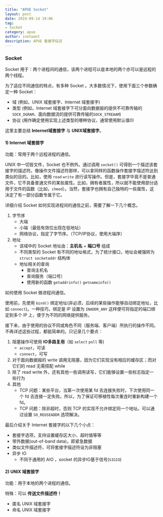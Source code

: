 ```yaml
---
title: "APUE Socket" 
layout: post
date: 2019-09-14 19:06
tag:
- Socket
category: apue
author: inotwant
description: APUE 套接字综述
---
```


### Socket

Socket 用于：两个进程间的通信，该两个进程可以是本地的两个亦可以是远程的两个线程。

为了适应不同通信的特点，有多种 Socket 。大多数情况下，使用下面三个参数确定一种 Socket：
- 域 (例如，UNIX 域套接字、Internet 域套接字)
- 类型 (例如，Internet 域套接字下可分面向数据报的提供不可靠传输的`SOCK_DGRAM`、面向数据流的提供可靠传输的`SOCK_STREAAM`)
- 协议 (用作确定使用实现上述类型的哪种协议，通常使用默认值0)

这里主要总结 **Internet域套接字** 与 **UNIX域套接字**。

#### 1) Internet 域套接字

功能：常用于两个远程进程的通信。

UNIX 中一切皆文件，Socket 也不例外。通过调用 `socket()` 可得到一个描述该套接字的描述符。像操作文件描述符那样，可以拿同样的函数操作套接字描述符达到类似的目的。比如，使用 `read` `write` 进行读写操作。但是，套接字毕竟不是普通文件，它不具备普通文件的某些属性。比如，拥有者属性，所以就不能使用部分适用于文件的函数（比如，`chmod`）。当然，套接字也拥有自己独特的一些属性，这决定了有一部分函数专属于它。

详细介绍 Socket 如何实现进程间的通信之前，需要了解一下几个概念。

1. 字节序
    - 大端
    - 小端（最低有效位出现在低地址）
    - 网络协议，指定了字节序。（TCP/IP协议，使用大端序）
2. 地址
    - 该域中的 Socket 地址由：**主机名** + **端口号** 组成
    - 不同类型的 Socket 有不同的地址格式，为了统计接口，地址会被强转为 `struct socketaddr` 结构体
    - 地址相关的查询
        - 查询主机名
        - 查询服务（端口号）
        - 使用新的函数 `getaddrinfo()` `getnameinfo()`

如何使用 Socket 做进程间通信。

使用前，先使用 `bind()` 绑定地址(非必须，后续的某些操作能够自动绑定地址，比如 `connect`)。一种技巧，绑定是 IP 设置为 `INADDR_ANY` 这样便可将指定的端口绑定到多个 IP 上，便于为不同的网络提供服务。

接下来，由于使用的协议不同或角色不同（服务端、客户端）所执行的操作不同。不再详述这些过程，都挺简单的。只记录几个要点：
1. 阻塞操作可使用 **IO多路复用**（如 `select` `poll` 等)
    - `accept`，可读
    - `connect`，可写
2. 对于面向数据报的 write 调用无阻塞，因为它们实现没有相应的缓存区；而对它们的 read 无需搭配 while
3. 除了 read write 外，还有其他一些调用读写，它们能够设置一些标志指定一些行为
4. 其他
    - TCP 问题：某些平台，当第一次使用某 fd 去连接失败时，下次使用同一个 fd 去连接一定失败。所以，为了保证可移植性每次重连时重新构建一个 fd。
    - TCP 问题：除非超时，否则 TCP 的实现不允许绑定同一个地址。可以通过设置 `SO_REUSEADDR` 选项解决。

最后介绍关于 Internet 套接字的以下几个小点：
- 套接字选项，支持设置缓存区大小、超时值等等
- 带外数据(out-of-band data)，即紧急数据
- 类似文件描述符，可将套接字描述符设为非阻塞
- 异步 IO
    - 不同于通用的 AIO ，socket 的异步IO基于信号(`SIGIO`) 

#### 2) UNIX 域套接字

功能：用于本地的两个进程的通信。

特殊：可以 **传送文件描述符！**

- 匿名 UNIX 域套接字
- 命名 UNIX 域套接字
